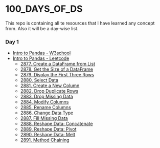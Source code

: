 # 100_DAYS_OF_DS
This repo is containing all te resources that I have learned any concept from. Also it will be a day-wise list.

### Day 1
- [Intro to Pandas - W3school](https://www.w3schools.com/python/pandas/pandas_series.asp)
- [Intro to Pandas - Leetcode](https://leetcode.com/studyplan/introduction-to-pandas/)
    - [2877. Create a DataFrame from List](https://github.com/nehanawar025/100_DAYS_OF_DS/blob/main/Day%201/Pandas/2877_Create_a_DataFrame_from_List.py)
    - [2878. Get the Size of a DataFrame](https://github.com/nehanawar025/100_DAYS_OF_DS/blob/main/Day%201/Pandas/2878_Get_the_Size_of_a_DataFrame.py)
    - [2879. Display the First Three Rows]()
    - [2880. Select Data]()
    - [2881. Create a New Column]()
    - [2882. Drop Duplicate Rows]()
    - [2883. Drop Missing Data]()
    - [2884. Modify Columns]()
    - [2885. Rename Columns]()
    - [2886. Change Data Type]()
    - [2887. Fill Missing Data]()
    - [2888. Reshape Data: Concatenate]()
    - [2889. Reshape Data: Pivot]()
    - [2890. Reshape Data: Melt]()
    - [2891. Method Chaining]()
 
